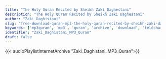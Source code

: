 ```yaml
---
title: "The Holy Quran Recited by Sheikh Zaki Daghestani"
description: "The Holy Quran Recited by Sheikh Zaki Daghestani"
author: "Zaki Daghistani"
slug: "free-download-quran-mp3-the-holy-quran-recited-by-sheikh-zaki-daghestani"
keywords: ['mp3quran', 'mp3', 'quran', 'archive', 'download', 'télécharger', 'coran', 'islam', 'Zaki', 'Daghistani', 'zeki', 'daristani', 'deghistani', 'deristani', 'زكي', 'داغستاني', 'قرآن', 'مصحف', 'مرتل', 'مجود', 'القرآن', 'الكريم', 'المصحف', 'المرتل', 'المجود', 'إسلام', 'تحميل']
identifier: "Zaki_Daghistani_MP3_Quran"
draft: false
---
```


{{< audioPlaylistInternetArchive "Zaki_Daghistani_MP3_Quran">}}
